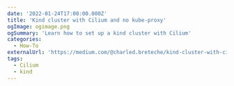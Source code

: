 ```yaml
---
date: '2022-01-24T17:00:00.000Z'
title: 'Kind cluster with Cilium and no kube-proxy'
ogImage: ogimage.png
ogSummary: 'Learn how to set up a kind cluster with Cilium'
categories:
  - How-To
externalUrl: 'https://medium.com/@charled.breteche/kind-cluster-with-cilium-and-no-kube-proxy-c6f4d84b5a9d'
tags:
  - Cilium
  - kind
---
```

